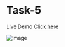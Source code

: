 # Task-5

Live Demo [Click here](https://vipul1432.github.io/Internship-Tasks/Task-5/)

![image](https://user-images.githubusercontent.com/81670997/177359156-ed6a452b-6d30-4011-8f5a-5eab999fdece.png)

